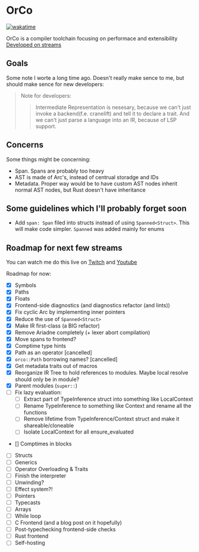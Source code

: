 # OrCo
[![wakatime](https://wakatime.com/badge/github/InfiniteCoder01/orco.svg)](https://wakatime.com/badge/github/InfiniteCoder01/orco)

OrCo is a compiler toolchain focusing on performace and extensibility
[Developed on streams](https://www.youtube.com/playlist?list=PLvZASPqsD2VjqJ6968gEhoLlCn0i0rqHH)

## Goals

Some note I worte a long time ago. Doesn't really make sence to me, but should make sence for new developers:
> Note for developers:
> > Intermediate Representation is nesesary, because
> > we can't just invoke a backend(f.e. cranelift) and
> > tell it to declare a trait. And we can't just parse
> > a language into an IR, because of LSP support.

## Concerns
Some things might be concerning:
- Span. Spans are probably too heavy
- AST is made of Arc's, instead of centrual storadge and IDs
- Metadata. Proper way would be to have custom AST nodes inherit normal AST nodes, but Rust doesn't have inheritance

## Some guidelines which I'll probably forget soon
- Add `span: Span` filed into structs instead of using `Spanned<Struct>`. This will make code simpler. `Spanned` was added mainly for enums

## Roadmap for next few streams
You can watch me do this live on [Twitch](https://www.twitch.tv/infinitecoder01) and [Youtube](https://www.youtube.com/@InfiniteCoder02/)

Roadmap for now:
- [x] Symbols
- [x] Paths
- [x] Floats
- [x] Frontend-side diagnostics (and diagnostics refactor (and lints))
- [x] Fix cyclic Arc by implementing inner pointers
- [x] Reduce the use of `Spanned<Struct>`
- [x] Make IR first-class (a BIG refactor)
- [x] Remove Ariadne completely (+ lexer abort compilation)
- [x] Move spans to frontend?
- [x] Comptime type hints
- [x] Path as an operator \[cancelled\]
- [x] `orco::Path` borrowing names? \[cancelled\]
- [x] Get metadata traits out of macros
- [x] Reorganize IR Tree to hold references to modules. Maybe local resolve should only be in module?
- [x] Parent modules (`super::`)
- [ ] Fix lazy evaluation:
    - [ ] Extract part of TypeInference struct into something like LocalContext
    - [ ] Rename TypeInference to something like Context and rename all the functions
    - [ ] Remove lifetime from TypeInference/Context struct and make it shareable/cloneable
    - [ ] Isolate LocalContext for all ensure_evaluated
- [] Comptimes in blocks
- [ ] Structs
- [ ] Generics
- [ ] Operator Overloading & Traits
- [ ] Finish the interpreter
- [ ] Unwinding?
- [ ] Effect system?!
- [ ] Pointers
- [ ] Typecasts
- [ ] Arrays
- [ ] While loop
- [ ] C Frontend (and a blog post on it hopefully)
- [ ] Post-typechecking frontend-side checks
- [ ] Rust frontend
- [ ] Self-hosting
